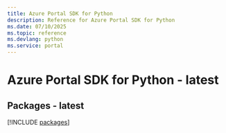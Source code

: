 ```yaml
---
title: Azure Portal SDK for Python
description: Reference for Azure Portal SDK for Python
ms.date: 07/10/2025
ms.topic: reference
ms.devlang: python
ms.service: portal
---
```

# Azure Portal SDK for Python - latest
## Packages - latest
[!INCLUDE [packages](portal-index.md)]